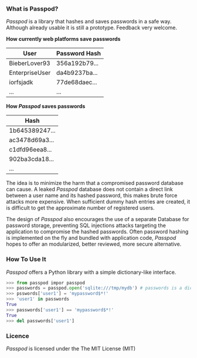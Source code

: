 ### What is Passpod?

*Passpod* is a library that hashes and saves passwords in a safe way.
Although already usable it is still a prototype. Feedback very welcome.

**How currently web platforms save passwords**

| User           | Password Hash |
| -------------- | ------------- |
| BieberLover93  | 356a192b79... |
| EnterpriseUser | da4b9237ba... |
| iorfsjadk      | 77de68daec... |
|      ...       |      ...      |

**How *Passpod* saves passwords**

| Hash           |
| -------------- |
| 1b645389247... |
| ac3478d69a3... |
| c1dfd96eea8... |
| 902ba3cda18... |
|      ...       |

The idea is to minimize the harm that a compromised password database can cause.
A leaked *Passpod* database does not contain a direct link between a user name and its hashed password, this makes brute force attacks more expensive.
When sufficient dummy hash entries are created, it is difficult to get the approximate number of registered users.

The design of *Passpod* also encourages the use of a separate Database for password storage,
preventing SQL injections attacks targeting the application to compromise the hashed passwords.
Often password hashing is implemented on the fly and bundled with application code,
*Passpod* hopes to offer an modularized, better reviewed, more secure alternative.

### How To Use It

*Passpod* offers a Python library with a simple dictionary-like interface.
```python
>>> from passpod impor passpod
>>> passwords = passpod.open('sqlite:///tmp/mydb') # passwords is a dictionary-like object
>>> psswords['user1'] = 'mypassword$*!'
>>> 'user1' in passwords
True
>>> passwords['user1'] == 'mypassword$*!'
True
>>> del passwords['user1']
```

### Licence
*Passpod* is licensed under the The MIT License (MIT)
